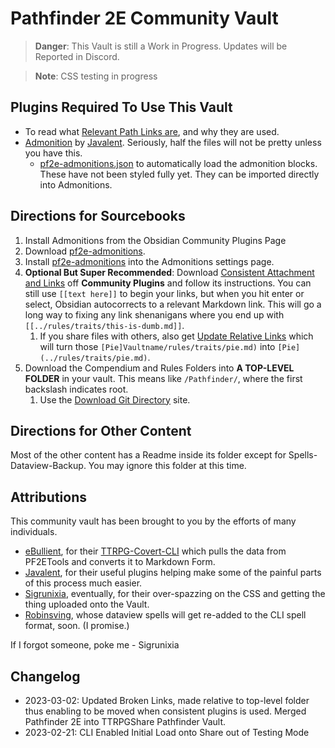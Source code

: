 # Pathfinder 2E Community Vault

> **Danger**: This Vault is still a Work in Progress. Updates will be Reported in Discord. 

> **Note**: CSS testing in progress

## Plugins Required To Use This Vault

- To read what [Relevant Path Links are](https://www.coffeecup.com/help/articles/absolute-vs-relative-pathslinks/), and why they are used. 
- [Admonition](https://github.com/valentine195/obsidian-admonition) by [Javalent](https://github.com/valentine195). 
  Seriously, half the files will not be pretty unless you have this. 
	- [pf2e-admonitions.json](pf2e-admonitions.json) to automatically load the admonition blocks. These have not been styled fully yet. They can be imported directly into Admonitions. 


## Directions for Sourcebooks

1. Install Admonitions from the Obsidian Community Plugins Page
2. Download [pf2e-admonitions](pf2e-admonitions.json).
3. Install [pf2e-admonitions](pf2e-admonitions.json) into the Admonitions settings page. 
4. **Optional But Super Recommended**: Download [Consistent Attachment and Links](https://github.com/dy-sh/obsidian-consistent-attachments-and-links) off **Community Plugins** and follow its instructions. You can still use `[[text here]]` to begin your links, but when you hit enter or select, Obsidian autocorrects to a relevant Markdown link. This will go a long way to fixing any link shenanigans where you end up with `[[../rules/traits/this-is-dumb.md]]`. 
	1. If you share files with others, also get [Update Relative Links](https://github.com/val3344/obsidian-update-relative-links) which will turn those `[Pie]Vaultname/rules/traits/pie.md)` into `[Pie](../rules/traits/pie.md)`.
5. Download the Compendium and Rules Folders into **A TOP-LEVEL FOLDER** in your vault. This means like `/Pathfinder/`, where the first backslash indicates root.   
	1. Use the [Download Git Directory](https://download-directory.github.io) site.

## Directions for Other Content

Most of the other content has a Readme inside its folder except for Spells-Dataview-Backup. You may ignore this folder at this time. 


## Attributions
This community vault has been brought to you by the efforts of many individuals. 

- [eBullient](https://github.com/ebullient), for their [TTRPG-Covert-CLI](https://github.com/ebullient/ttrpg-convert-cli) which pulls the data from PF2ETools and converts it to Markdown Form.
- [Javalent](https://github.com/valentine195), for their useful plugins helping make some of the painful parts of 
  this process much easier. 
- [Sigrunixia](https://github.com/sigrunixia), eventually, for their over-spazzing on the CSS and getting the thing uploaded onto the Vault.
- [Robinsving](https://github.com/robinsving), whose dataview spells will get re-added to the CLI spell format, soon. (I promise.)

If I forgot someone, poke me - Sigrunixia


## Changelog
- 2023-03-02: Updated Broken Links, made relative to top-level folder thus enabling to be moved when consistent plugins is used. Merged Pathfinder 2E into TTRPGShare Pathfinder Vault.
- 2023-02-21: CLI Enabled Initial Load onto Share out of Testing Mode
